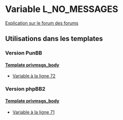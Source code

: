 # Variable L_NO_MESSAGES
[Explication sur le forum des forums](http://forum.forumactif.com/t294113-listing-des-variables#L_NO_MESSAGES)

## Utilisations dans les templates

### Version PunBB

#### [Template privmsgs_body](punbb/privmsgs_body.md)
* [Variable à la ligne 72](../punbb/privmsgs_body.tpl#L72)

### Version phpBB2

#### [Template privmsgs_body](subsilver/privmsgs_body.md)
* [Variable à la ligne 71](../subsilver/privmsgs_body.tpl#L71)